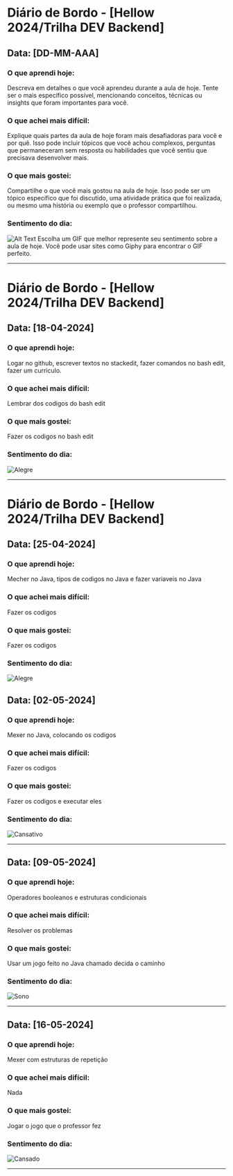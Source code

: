 # Diário de Bordo - [Hellow 2024/Trilha DEV Backend]

## Data: [DD-MM-AAA]

### O que aprendi hoje:
Descreva em detalhes o que você aprendeu durante a aula de hoje. Tente ser o mais específico possível, mencionando conceitos, técnicas ou insights que foram importantes para você.

### O que achei mais difícil:
Explique quais partes da aula de hoje foram mais desafiadoras para você e por quê. Isso pode incluir tópicos que você achou complexos, perguntas que permaneceram sem resposta ou habilidades que você sentiu que precisava desenvolver mais.

### O que mais gostei:
Compartilhe o que você mais gostou na aula de hoje. Isso pode ser um tópico específico que foi discutido, uma atividade prática que foi realizada, ou mesmo uma história ou exemplo que o professor compartilhou.

### Sentimento do dia:
![Alt Text](URL_DO_GIF)
Escolha um GIF que melhor represente seu sentimento sobre a aula de hoje. Você pode usar sites como Giphy para encontrar o GIF perfeito.

---

# Diário de Bordo - [Hellow 2024/Trilha DEV Backend]

## Data: [18-04-2024]

### O que aprendi hoje:
Logar no github, escrever textos no stackedit, fazer comandos no bash edit, fazer um curriculo.

### O que achei mais difícil:
Lembrar dos codigos do bash edit

### O que mais gostei:
Fazer os codigos no bash edit

### Sentimento do dia:
![Alegre](https://media.giphy.com/media/v1.Y2lkPTc5MGI3NjExaXR1MmF5MmNzeDZubmx0cWFobXA0OGhxeGd5amN6ZXd2bDk5aXF3bSZlcD12MV9naWZzX3NlYXJjaCZjdD1n/tRoH9EYLs3lok/giphy.gif)

---

# Diário de Bordo - [Hellow 2024/Trilha DEV Backend]

## Data: [25-04-2024]

### O que aprendi hoje:
Mecher no Java, tipos de codigos no Java e fazer variaveis no Java

### O que achei mais difícil:
Fazer os codigos

### O que mais gostei:
Fazer os codigos

### Sentimento do dia:
![Alegre](https://media.giphy.com/media/13ByqbM0hgfN7y/giphy.gif?cid=ecf05e47d9q4klqynflvxgecozyieibmjf07bzcujrq4h6eq&ep=v1_gifs_search&rid=giphy.gif&ct=g)



## Data: [02-05-2024]

### O que aprendi hoje:
Mexer no Java, colocando os codigos

### O que achei mais difícil:
Fazer os codigos

### O que mais gostei:
Fazer os codigos e executar eles

### Sentimento do dia:
![Cansativo](https://media.giphy.com/media/gwjociZExlDqAJWXgO/giphy.gif?cid=ecf05e47wdqsxwtr7h9hu4dbkrxvnpoiwo7iik2xng76qokc&ep=v1_gifs_search&rid=giphy.gif&ct=g)


---

## Data: [09-05-2024]

### O que aprendi hoje:
Operadores booleanos e estruturas condicionais

### O que achei mais difícil:
Resolver os problemas

### O que mais gostei:
Usar um jogo feito no Java chamado decida o caminho

### Sentimento do dia:
![Sono](https://media.giphy.com/media/CydKHIihBxqlQEUvEO/giphy.gif?cid=ecf05e47f77bxha3kw9sm1lt3k43y7dxy1olt851wgb0cyka&ep=v1_gifs_search&rid=giphy.gif&ct=g)

---

## Data: [16-05-2024]

### O que aprendi hoje:
Mexer com estruturas de repetição

### O que achei mais difícil:
Nada

### O que mais gostei:
Jogar o jogo que o professor fez

### Sentimento do dia:
![Cansado](https://media.giphy.com/media/10PaIQMR3HH3fq/giphy.gif?cid=790b76118ssxdz0n82vwkmxdbzsuxhavmrvuxujw080unebg&ep=v1_gifs_search&rid=giphy.gif&ct=g)

---
